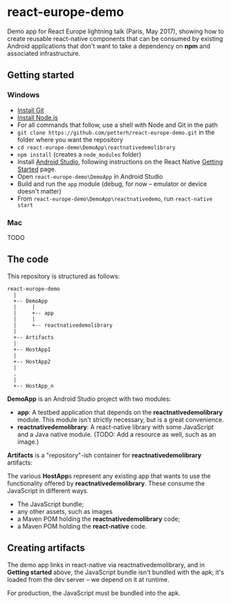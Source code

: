 # react-europe-demo

Demo app for React Europe lightning talk (Paris, May 2017), showing how to create reusable react-native components that can be consumed by existing Android applications that don't want to take a dependency on **npm** and associated infrastructure.


## Getting started

### Windows

* [Install Git](https://git-scm.com/downloads)
* [Install Node.js](https://nodejs.org/en/download/)
* For all commands that follow, use a shell with Node and Git in the path
* `git clone https://github.com/petterh/react-europe-demo.git` in the folder where you want the repository
* `cd react-europe-demo\DemoApp\reactnativedemolibrary`
* `npm install` (creates a `node_modules` folder)
* Install [Android Studio](https://developer.android.com/studio/install.html), following instructions on the React Native [Getting Started](https://facebook.github.io/react-native/docs/getting-started.html) page.
* Open `react-europe-demo\DemoApp` in Android Studio
* Build and run the `app` module (debug, for now &ndash; emulator or device doesn't matter)
* From `react-europe-demo\DemoApp\reactnativedemo`, run `react-native start` 

### Mac

TODO

## The code

This repository is structured as follows:

```
react-europe-demo
  |
  +-- DemoApp
  |     |
  |     +-- app
  |     |
  |     +-- reactnativedemolibrary
  |
  +-- Artifacts
  |
  +-- HostApp1
  |
  +-- HostApp2
  |
  .
  |
  +-- HostApp_n
```

**DemoApp** is an Android Studio project with two modules:

* **app**: A testbed application that depends on the **reactnativedemolibrary** module. This module isn't strictly necessary, but is a great convenience.
* **reactnativedemolibrary**: A react-native library with some JavaScript and a Java native module. (TODO: Add a resource as well, such as an image.)

**Artifacts** is a "repository"-ish container for **reactnativedemolibrary** artifacts:

The various **HostApp**s represent any existing app that wants to use the functionality offered by **reactnativedemolibrary**. These consume the JavaScript in different ways.

* The JavaScript bundle;
* any other assets, such as images 
* a Maven POM holding the **reactnativedemolibrary** code;  
* a Maven POM holding the **react-native** code.

## Creating artifacts

The demo app links in react-native via reactnativedemolibrary, and in **Getting started** above, the JavaScript bundle isn't bundled with the apk; it's loaded from the dev server &ndash; we depend on it at runtime.
 
For production, the JavaScript must be bundled into the apk.